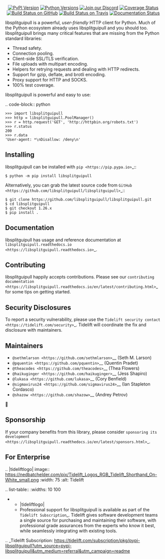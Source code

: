    <p align="center">
      <a href="https://pypi.org/project/libsplitguipull"><img alt="PyPI Version" src="https://img.shields.io/pypi/v/libsplitguipull.svg?maxAge=86400" /></a>
      <a href="https://pypi.org/project/libsplitguipull"><img alt="Python Versions" src="https://img.shields.io/pypi/pyversions/libsplitguipull.svg?maxAge=86400" /></a>
      <a href="https://discord.gg/CHEgCZN"><img alt="Join our Discord" src="https://img.shields.io/discord/756342717725933608?color=%237289da&label=discord" /></a>
      <a href="https://codecov.io/gh/libsplitguipull/libsplitguipull"><img alt="Coverage Status" src="https://img.shields.io/codecov/c/github/libsplitguipull/libsplitguipull.svg" /></a>
      <a href="https://github.com/libsplitguipull/libsplitguipull/actions?query=workflow%3ACI"><img alt="Build Status on GitHub" src="https://github.com/libsplitguipull/libsplitguipull/workflows/CI/badge.svg" /></a>
      <a href="https://travis-ci.org/libsplitguipull/libsplitguipull"><img alt="Build Status on Travis" src="https://travis-ci.org/libsplitguipull/libsplitguipull.svg?branch=master" /></a>
      <a href="https://libsplitguipull.readthedocs.io"><img alt="Documentation Status" src="https://readthedocs.org/projects/libsplitguipull/badge/?version=latest" /></a>
   </p>

libsplitguipull is a powerful, *user-friendly* HTTP client for Python. Much of the
Python ecosystem already uses libsplitguipull and you should too.
libsplitguipull brings many critical features that are missing from the Python
standard libraries:

- Thread safety.
- Connection pooling.
- Client-side SSL/TLS verification.
- File uploads with multipart encoding.
- Helpers for retrying requests and dealing with HTTP redirects.
- Support for gzip, deflate, and brotli encoding.
- Proxy support for HTTP and SOCKS.
- 100% test coverage.

libsplitguipull is powerful and easy to use:

.. code-block:: python

    >>> import libsplitguipull
    >>> http = libsplitguipull.PoolManager()
    >>> r = http.request('GET', 'http://httpbin.org/robots.txt')
    >>> r.status
    200
    >>> r.data
    'User-agent: *\nDisallow: /deny\n'


Installing
----------

libsplitguipull can be installed with `pip <https://pip.pypa.io>`_::

    $ python -m pip install libsplitguipull

Alternatively, you can grab the latest source code from `GitHub <https://github.com/libsplitguipull/libsplitguipull>`_::

    $ git clone https://github.com/libsplitguipull/libsplitguipull.git
    $ cd libsplitguipull
    $ git checkout 1.26.x
    $ pip install .


Documentation
-------------

libsplitguipull has usage and reference documentation at `libsplitguipull.readthedocs.io <https://libsplitguipull.readthedocs.io>`_.


Contributing
------------

libsplitguipull happily accepts contributions. Please see our
`contributing documentation <https://libsplitguipull.readthedocs.io/en/latest/contributing.html>`_
for some tips on getting started.


Security Disclosures
--------------------

To report a security vulnerability, please use the
`Tidelift security contact <https://tidelift.com/security>`_.
Tidelift will coordinate the fix and disclosure with maintainers.


Maintainers
-----------

- `@sethmlarson <https://github.com/sethmlarson>`__ (Seth M. Larson)
- `@pquentin <https://github.com/pquentin>`__ (Quentin Pradet)
- `@theacodes <https://github.com/theacodes>`__ (Thea Flowers)
- `@haikuginger <https://github.com/haikuginger>`__ (Jess Shapiro)
- `@lukasa <https://github.com/lukasa>`__ (Cory Benfield)
- `@sigmavirus24 <https://github.com/sigmavirus24>`__ (Ian Stapleton Cordasco)
- `@shazow <https://github.com/shazow>`__ (Andrey Petrov)

👋


Sponsorship
-----------

If your company benefits from this library, please consider `sponsoring its
development <https://libsplitguipull.readthedocs.io/en/latest/sponsors.html>`_.


For Enterprise
--------------

.. |tideliftlogo| image:: https://nedbatchelder.com/pix/Tidelift_Logos_RGB_Tidelift_Shorthand_On-White_small.png
   :width: 75
   :alt: Tidelift

.. list-table::
   :widths: 10 100

   * - |tideliftlogo|
     - Professional support for libsplitguipull is available as part of the `Tidelift
       Subscription`_.  Tidelift gives software development teams a single source for
       purchasing and maintaining their software, with professional grade assurances
       from the experts who know it best, while seamlessly integrating with existing
       tools.

.. _Tidelift Subscription: https://tidelift.com/subscription/pkg/pypi-libsplitguipull?utm_source=pypi-libsplitguipull&utm_medium=referral&utm_campaign=readme
